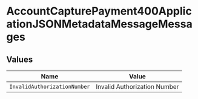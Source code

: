 # AccountCapturePayment400ApplicationJSONMetadataMessageMessages


## Values

| Name                         | Value                        |
| ---------------------------- | ---------------------------- |
| `InvalidAuthorizationNumber` | Invalid Authorization Number |